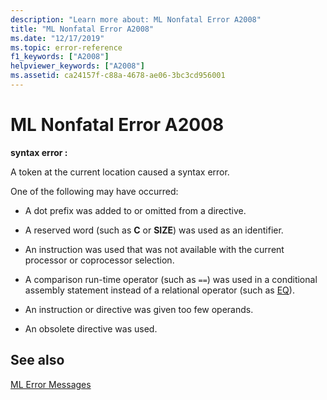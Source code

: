 ```yaml
---
description: "Learn more about: ML Nonfatal Error A2008"
title: "ML Nonfatal Error A2008"
ms.date: "12/17/2019"
ms.topic: error-reference
f1_keywords: ["A2008"]
helpviewer_keywords: ["A2008"]
ms.assetid: ca24157f-c88a-4678-ae06-3bc3cd956001
---
```

# ML Nonfatal Error A2008

**syntax error :**

A token at the current location caused a syntax error.

One of the following may have occurred:

- A dot prefix was added to or omitted from a directive.

- A reserved word (such as **C** or **SIZE**) was used as an identifier.

- An instruction was used that was not available with the current processor or coprocessor selection.

- A comparison run-time operator (such as `==`) was used in a conditional assembly statement instead of a relational operator (such as [EQ](operator-eq.md)).

- An instruction or directive was given too few operands.

- An obsolete directive was used.

## See also

[ML Error Messages](ml-error-messages.md)
